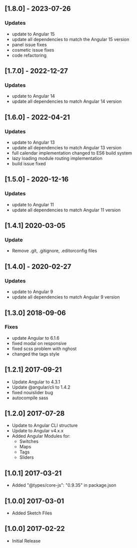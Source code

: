 ## [1.8.0] - 2023-07-26
### Updates
- update to Angular 15
- update all dependencies to match the Angular 15 version
- panel issue fixes
- cosmetic issue fixes
- code refactoring

## [1.7.0] - 2022-12-27
### Updates
- update to Angular 14
- update all dependencies to match Angular 14 version

## [1.6.0] - 2022-04-21
### Updates
- update to Angular 13
- update all dependencies to match Angular 13 version
- full calendar implementation changed to ES6 build system
- lazy loading module routing implementation
- build issue fixed

## [1.5.0] - 2020-12-16
### Updates
- update to Angular 11
- update all dependencies to match Angular 11 version

## [1.4.1] 2020-03-05
### Update
- Remove .git, .gitignore, .editorconfig files

## [1.4.0] - 2020-02-27
### Updates
- update to Angular 9
- update all dependencies to match Angular 9 version

## [1.3.0] 2018-09-06
### Fixes
- update Angular to 6.1.6
- fixed modal on responsive
- fixed scss problem with nghost
- changed the tags style

## [1.2.1] 2017-09-21
- Update Angular to 4.3.1
- Update @angular/cli to 1.4.2
- fixed nouislider bug
- autocompile sass

## [1.2.0] 2017-07-28
- Update to Angular CLI structure
- Update to Angular v4.x.x
- Added Angular Modules for:
   - Switches
   - Maps
   - Tags
   - Sliders  

## [1.0.1] 2017-03-21
- Added "@types/core-js": "0.9.35" in package.json

## [1.0.0] 2017-03-01
- Added Sketch Files

## [1.0.0] 2017-02-22
- Initial Release
